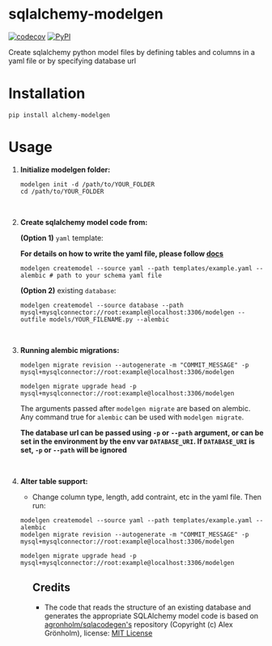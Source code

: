 
# sqlalchemy-modelgen

[![codecov](https://codecov.io/gh/shrinivdeshmukh/sqlalchemy-modelgen/branch/main/graph/badge.svg?token=N0XQENE6IL)](https://codecov.io/gh/shrinivdeshmukh/sqlalchemy-modelgen)
[![PyPI](https://img.shields.io/pypi/v/alchemy-modelgen)](https://pypi.org/project/alchemy-modelgen/)


Create sqlalchemy python model files by defining tables and columns in a yaml file or by specifying database url

# Installation

```
pip install alchemy-modelgen
```

# Usage

<ol>

**<li> Initialize modelgen folder:</li>**

```
modelgen init -d /path/to/YOUR_FOLDER
cd /path/to/YOUR_FOLDER
```
<br />

**<li> Create sqlalchemy model code from: </li>** 
 
 **(Option 1)** `yaml` template:

**For details on how to write the yaml file, please follow [docs](https://github.com/shree14/sqlalchemy-modelgen/blob/main/docs/yaml_creation.md)**
```
modelgen createmodel --source yaml --path templates/example.yaml --alembic # path to your schema yaml file 
```
   **(Option 2)** existing `database`: 
```
modelgen createmodel --source database --path mysql+mysqlconnector://root:example@localhost:3306/modelgen --outfile models/YOUR_FILENAME.py --alembic
```
<br />

**<li> Running alembic migrations:</li>**

```
modelgen migrate revision --autogenerate -m "COMMIT_MESSAGE" -p mysql+mysqlconnector://root:example@localhost:3306/modelgen

modelgen migrate upgrade head -p mysql+mysqlconnector://root:example@localhost:3306/modelgen
```

The arguments passed after `modelgen migrate` are based on alembic. Any command true for `alembic` can be used with `modelgen migrate`.

**The database url can be passed using `-p` or `--path` argument, or can be set in the environment by the env var `DATABASE_URI`. If `DATABASE_URI` is set, `-p` or `--path` will be ignored**

<br />

**<li> Alter table support:</li>**

* Change column type, length, add contraint, etc in the yaml file. Then run:
```
modelgen createmodel --source yaml --path templates/example.yaml --alembic
modelgen migrate revision --autogenerate -m "COMMIT_MESSAGE" -p mysql+mysqlconnector://root:example@localhost:3306/modelgen

modelgen migrate upgrade head -p mysql+mysqlconnector://root:example@localhost:3306/modelgen
```

<ol>

## Credits

* The code that reads the structure of an existing database and generates the appropriate SQLAlchemy model code is based on [agronholm/sqlacodegen's](https://github.com/agronholm/sqlacodegen) repository (Copyright (c) Alex Grönholm), license: [MIT License](https://github.com/agronholm/sqlacodegen/blob/master/LICENSE)
